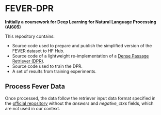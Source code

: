 # FEVER-DPR

**Initially a coursework for Deep Learning for Natural Language Processing (AI605)**

This repository contains: 
* Source code used to prepare and publish the simplified version of the FEVER dataset to HF Hub.
* Source code of a lightweight re-implementation of a [Dense Passage Retriever (DPR)](https://arxiv.org/pdf/2004.04906.pdf).
* Source code used to train the DPR.
* A set of results from training experiments.

## Process Fever Data
Once processed, the data follow the retriever input data format specified in the [official repository](https://github.com/facebookresearch/DPR) without the *answers* and *negative_ctxs* fields, which are not used in our context.
